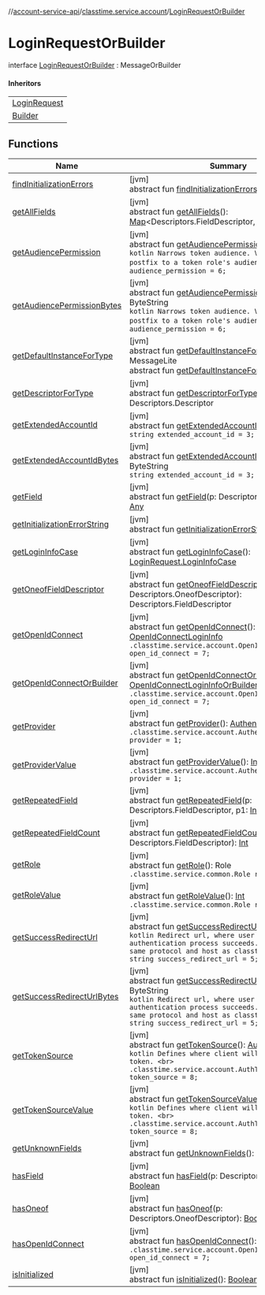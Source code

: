 //[account-service-api](../../../index.md)/[classtime.service.account](../index.md)/[LoginRequestOrBuilder](index.md)

# LoginRequestOrBuilder

interface [LoginRequestOrBuilder](index.md) : MessageOrBuilder

#### Inheritors

| |
|---|
| [LoginRequest](../-login-request/index.md) |
| [Builder](../-login-request/-builder/index.md) |

## Functions

| Name | Summary |
|---|---|
| [findInitializationErrors](../../classtime.service.account.event/-signup-event-or-builder/index.md#1227463831%2FFunctions%2F1931141392) | [jvm]<br>abstract fun [findInitializationErrors](../../classtime.service.account.event/-signup-event-or-builder/index.md#1227463831%2FFunctions%2F1931141392)(): [List](https://docs.oracle.com/javase/8/docs/api/java/util/List.html)&lt;[String](https://docs.oracle.com/javase/8/docs/api/java/lang/String.html)&gt; |
| [getAllFields](../../classtime.service.account.event/-signup-event-or-builder/index.md#-1735213033%2FFunctions%2F1931141392) | [jvm]<br>abstract fun [getAllFields](../../classtime.service.account.event/-signup-event-or-builder/index.md#-1735213033%2FFunctions%2F1931141392)(): [Map](https://docs.oracle.com/javase/8/docs/api/java/util/Map.html)&lt;Descriptors.FieldDescriptor, [Any](https://kotlinlang.org/api/latest/jvm/stdlib/kotlin/-any/index.html)&gt; |
| [getAudiencePermission](get-audience-permission.md) | [jvm]<br>abstract fun [getAudiencePermission](get-audience-permission.md)(): [String](https://docs.oracle.com/javase/8/docs/api/java/lang/String.html)<br>```kotlin Narrows token audience. Value is added as postfix to a token role's audience. <br>``` `string audience_permission = 6;` |
| [getAudiencePermissionBytes](get-audience-permission-bytes.md) | [jvm]<br>abstract fun [getAudiencePermissionBytes](get-audience-permission-bytes.md)(): ByteString<br>```kotlin Narrows token audience. Value is added as postfix to a token role's audience. <br>``` `string audience_permission = 6;` |
| [getDefaultInstanceForType](../../classtime.service.account.event/-password-reset-event/-builder/index.md#-889905270%2FFunctions%2F1931141392) | [jvm]<br>abstract fun [getDefaultInstanceForType](../../classtime.service.account.event/-password-reset-event/-builder/index.md#-889905270%2FFunctions%2F1931141392)(): MessageLite<br>abstract fun [getDefaultInstanceForType](../../classtime.service.account.event/-signup-event-or-builder/index.md#1172508988%2FFunctions%2F1931141392)(): Message |
| [getDescriptorForType](../../classtime.service.account.event/-signup-event-or-builder/index.md#-2023656483%2FFunctions%2F1931141392) | [jvm]<br>abstract fun [getDescriptorForType](../../classtime.service.account.event/-signup-event-or-builder/index.md#-2023656483%2FFunctions%2F1931141392)(): Descriptors.Descriptor |
| [getExtendedAccountId](get-extended-account-id.md) | [jvm]<br>abstract fun [getExtendedAccountId](get-extended-account-id.md)(): [String](https://docs.oracle.com/javase/8/docs/api/java/lang/String.html)<br>`string extended_account_id = 3;` |
| [getExtendedAccountIdBytes](get-extended-account-id-bytes.md) | [jvm]<br>abstract fun [getExtendedAccountIdBytes](get-extended-account-id-bytes.md)(): ByteString<br>`string extended_account_id = 3;` |
| [getField](../../classtime.service.account.event/-signup-event-or-builder/index.md#-728711289%2FFunctions%2F1931141392) | [jvm]<br>abstract fun [getField](../../classtime.service.account.event/-signup-event-or-builder/index.md#-728711289%2FFunctions%2F1931141392)(p: Descriptors.FieldDescriptor): [Any](https://kotlinlang.org/api/latest/jvm/stdlib/kotlin/-any/index.html) |
| [getInitializationErrorString](../../classtime.service.account.event/-signup-event-or-builder/index.md#-106143432%2FFunctions%2F1931141392) | [jvm]<br>abstract fun [getInitializationErrorString](../../classtime.service.account.event/-signup-event-or-builder/index.md#-106143432%2FFunctions%2F1931141392)(): [String](https://docs.oracle.com/javase/8/docs/api/java/lang/String.html) |
| [getLoginInfoCase](get-login-info-case.md) | [jvm]<br>abstract fun [getLoginInfoCase](get-login-info-case.md)(): [LoginRequest.LoginInfoCase](../-login-request/-login-info-case/index.md) |
| [getOneofFieldDescriptor](../../classtime.service.account.event/-signup-event-or-builder/index.md#1767160798%2FFunctions%2F1931141392) | [jvm]<br>abstract fun [getOneofFieldDescriptor](../../classtime.service.account.event/-signup-event-or-builder/index.md#1767160798%2FFunctions%2F1931141392)(p: Descriptors.OneofDescriptor): Descriptors.FieldDescriptor |
| [getOpenIdConnect](get-open-id-connect.md) | [jvm]<br>abstract fun [getOpenIdConnect](get-open-id-connect.md)(): [OpenIdConnectLoginInfo](../-open-id-connect-login-info/index.md)<br>`.classtime.service.account.OpenIdConnectLoginInfo open_id_connect = 7;` |
| [getOpenIdConnectOrBuilder](get-open-id-connect-or-builder.md) | [jvm]<br>abstract fun [getOpenIdConnectOrBuilder](get-open-id-connect-or-builder.md)(): [OpenIdConnectLoginInfoOrBuilder](../-open-id-connect-login-info-or-builder/index.md)<br>`.classtime.service.account.OpenIdConnectLoginInfo open_id_connect = 7;` |
| [getProvider](get-provider.md) | [jvm]<br>abstract fun [getProvider](get-provider.md)(): [AuthenticationProvider](../-authentication-provider/index.md)<br>`.classtime.service.account.AuthenticationProvider provider = 1;` |
| [getProviderValue](get-provider-value.md) | [jvm]<br>abstract fun [getProviderValue](get-provider-value.md)(): [Int](https://kotlinlang.org/api/latest/jvm/stdlib/kotlin/-int/index.html)<br>`.classtime.service.account.AuthenticationProvider provider = 1;` |
| [getRepeatedField](../../classtime.service.account.event/-signup-event-or-builder/index.md#1425494465%2FFunctions%2F1931141392) | [jvm]<br>abstract fun [getRepeatedField](../../classtime.service.account.event/-signup-event-or-builder/index.md#1425494465%2FFunctions%2F1931141392)(p: Descriptors.FieldDescriptor, p1: [Int](https://kotlinlang.org/api/latest/jvm/stdlib/kotlin/-int/index.html)): [Any](https://kotlinlang.org/api/latest/jvm/stdlib/kotlin/-any/index.html) |
| [getRepeatedFieldCount](../../classtime.service.account.event/-signup-event-or-builder/index.md#-950528252%2FFunctions%2F1931141392) | [jvm]<br>abstract fun [getRepeatedFieldCount](../../classtime.service.account.event/-signup-event-or-builder/index.md#-950528252%2FFunctions%2F1931141392)(p: Descriptors.FieldDescriptor): [Int](https://kotlinlang.org/api/latest/jvm/stdlib/kotlin/-int/index.html) |
| [getRole](get-role.md) | [jvm]<br>abstract fun [getRole](get-role.md)(): Role<br>`.classtime.service.common.Role role = 4;` |
| [getRoleValue](get-role-value.md) | [jvm]<br>abstract fun [getRoleValue](get-role-value.md)(): [Int](https://kotlinlang.org/api/latest/jvm/stdlib/kotlin/-int/index.html)<br>`.classtime.service.common.Role role = 4;` |
| [getSuccessRedirectUrl](get-success-redirect-url.md) | [jvm]<br>abstract fun [getSuccessRedirectUrl](get-success-redirect-url.md)(): [String](https://docs.oracle.com/javase/8/docs/api/java/lang/String.html)<br>```kotlin Redirect url, where user will land after authentication process succeeds. Must use the same protocol and host as classtime server.<br>``` `string success_redirect_url = 5;` |
| [getSuccessRedirectUrlBytes](get-success-redirect-url-bytes.md) | [jvm]<br>abstract fun [getSuccessRedirectUrlBytes](get-success-redirect-url-bytes.md)(): ByteString<br>```kotlin Redirect url, where user will land after authentication process succeeds. Must use the same protocol and host as classtime server.<br>``` `string success_redirect_url = 5;` |
| [getTokenSource](get-token-source.md) | [jvm]<br>abstract fun [getTokenSource](get-token-source.md)(): [AuthTokenSource](../-auth-token-source/index.md)<br>```kotlin Defines where client will expect to find a token. <br>``` `.classtime.service.account.AuthTokenSource token_source = 8;` |
| [getTokenSourceValue](get-token-source-value.md) | [jvm]<br>abstract fun [getTokenSourceValue](get-token-source-value.md)(): [Int](https://kotlinlang.org/api/latest/jvm/stdlib/kotlin/-int/index.html)<br>```kotlin Defines where client will expect to find a token. <br>``` `.classtime.service.account.AuthTokenSource token_source = 8;` |
| [getUnknownFields](../../classtime.service.account.event/-signup-event-or-builder/index.md#-1388384690%2FFunctions%2F1931141392) | [jvm]<br>abstract fun [getUnknownFields](../../classtime.service.account.event/-signup-event-or-builder/index.md#-1388384690%2FFunctions%2F1931141392)(): UnknownFieldSet |
| [hasField](../../classtime.service.account.event/-signup-event-or-builder/index.md#2095008451%2FFunctions%2F1931141392) | [jvm]<br>abstract fun [hasField](../../classtime.service.account.event/-signup-event-or-builder/index.md#2095008451%2FFunctions%2F1931141392)(p: Descriptors.FieldDescriptor): [Boolean](https://kotlinlang.org/api/latest/jvm/stdlib/kotlin/-boolean/index.html) |
| [hasOneof](../../classtime.service.account.event/-signup-event-or-builder/index.md#687391779%2FFunctions%2F1931141392) | [jvm]<br>abstract fun [hasOneof](../../classtime.service.account.event/-signup-event-or-builder/index.md#687391779%2FFunctions%2F1931141392)(p: Descriptors.OneofDescriptor): [Boolean](https://kotlinlang.org/api/latest/jvm/stdlib/kotlin/-boolean/index.html) |
| [hasOpenIdConnect](has-open-id-connect.md) | [jvm]<br>abstract fun [hasOpenIdConnect](has-open-id-connect.md)(): [Boolean](https://kotlinlang.org/api/latest/jvm/stdlib/kotlin/-boolean/index.html)<br>`.classtime.service.account.OpenIdConnectLoginInfo open_id_connect = 7;` |
| [isInitialized](../../classtime.service.account.event/-signup-event-or-builder/index.md#-786502173%2FFunctions%2F1931141392) | [jvm]<br>abstract fun [isInitialized](../../classtime.service.account.event/-signup-event-or-builder/index.md#-786502173%2FFunctions%2F1931141392)(): [Boolean](https://kotlinlang.org/api/latest/jvm/stdlib/kotlin/-boolean/index.html) |
